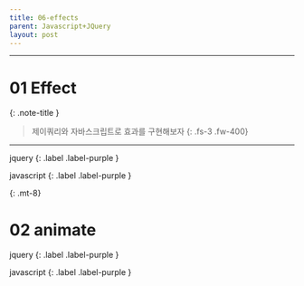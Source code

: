 ```yaml
---
title: 06-effects
parent: Javascript+JQuery
layout: post
---
```


---

# 01 Effect


{: .note-title }
>
> 제이쿼리와 자바스크립트로 효과를 구현해보자
>{: .fs-3 .fw-400}

---



jquery
{: .label .label-purple }


<script async src="//jsfiddle.net/qwerew0/xqc0fzso/11/embed/html,css,js,result/dark/"></script>

javascript
{: .label .label-purple }


<script async src="//jsfiddle.net/qwerew0/xqc0fzso/13/embed/html,css,js,result/dark/"></script>


{: .mt-8}
# 02 animate

jquery
{: .label .label-purple }


<script async src="//jsfiddle.net/qwerew0/xqc0fzso/14/embed/html,css,js,result/dark/"></script>

javascript
{: .label .label-purple }


<script async src="//jsfiddle.net/qwerew0/xqc0fzso/17/embed/html,css,js,result/dark/"></script>
